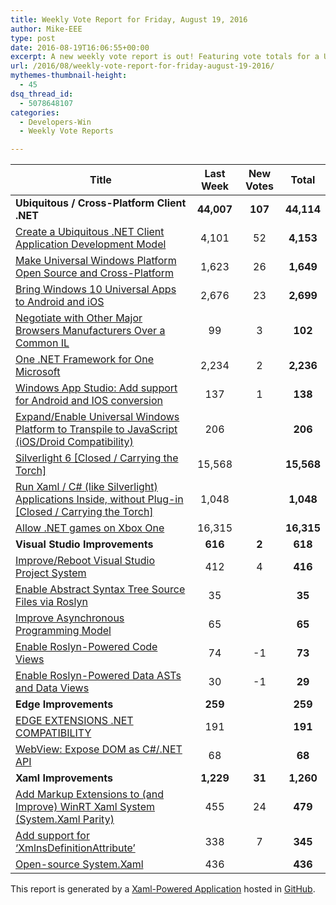 ```yaml
---
title: Weekly Vote Report for Friday, August 19, 2016
author: Mike-EEE
type: post
date: 2016-08-19T16:06:55+00:00
excerpt: A new weekly vote report is out! Featuring vote totals for a Ubiquitous / Cross-Platform Client .NET (+107 New/44,114 Total), Visual Studio Improvements (+2 New/618 Total), Edge Improvements (+0 New/259 Total), and Xaml Improvements (+31 New/1,260 Total).
url: /2016/08/weekly-vote-report-for-friday-august-19-2016/
mythemes-thumbnail-height:
  - 45
dsq_thread_id:
  - 5078648107
categories:
  - Developers-Win
  - Weekly Vote Reports

---
```

| Title                                                                                                    | Last Week  |      <span class="new">New Votes</span>       |   Total    |
| -------------------------------------------------------------------------------------------------------- |:----------:|:---------------------------------------------:|:----------:|
| **Ubiquitous / Cross-Platform Client .NET**                                                              | **44,007** | <span class="new"><strong>107</strong></span> | **44,114** |
| [Create a Ubiquitous .NET Client Application Development Model][1]                                       |   4,101    |          <span class="new">52</span>          | **4,153**  |
| [Make Universal Windows Platform Open Source and Cross-Platform][2]                                      |   1,623    |          <span class="new">26</span>          | **1,649**  |
| [Bring Windows 10 Universal Apps to Android and iOS][3]                                                  |   2,676    |          <span class="new">23</span>          | **2,699**  |
| [Negotiate with Other Major Browsers Manufacturers Over a Common IL][4]                                  |     99     |          <span class="new">3</span>           |  **102**   |
| [One .NET Framework for One Microsoft][5]                                                                |   2,234    |          <span class="new">2</span>           | **2,236**  |
| [Windows App Studio: Add support for Android and IOS conversion][6]                                      |    137     |          <span class="new">1</span>           |  **138**   |
| [Expand/Enable Universal Windows Platform to Transpile to JavaScript (iOS/Droid Compatibility)][7]       |    206     |           <span class="new"></span>           |  **206**   |
| [Silverlight 6 [Closed / Carrying the Torch]][8]                                                         |   15,568   |           <span class="new"></span>           | **15,568** |
| [Run Xaml / C# (like Silverlight) Applications Inside, without Plug-in [Closed / Carrying the Torch]][9] |   1,048    |           <span class="new"></span>           | **1,048**  |
| [Allow .NET games on Xbox One][10]                                                                       |   16,315   |           <span class="new"></span>           | **16,315** |
| **Visual Studio Improvements**                                                                           |  **616**   |  <span class="new"><strong>2</strong></span>  |  **618**   |
| [Improve/Reboot Visual Studio Project System][11]                                                        |    412     |          <span class="new">4</span>           |  **416**   |
| [Enable Abstract Syntax Tree Source Files via Roslyn][12]                                                |     35     |           <span class="new"></span>           |   **35**   |
| [Improve Asynchronous Programming Model][13]                                                             |     65     |           <span class="new"></span>           |   **65**   |
| [Enable Roslyn-Powered Code Views][14]                                                                   |     74     |          <span class="new">-1</span>          |   **73**   |
| [Enable Roslyn-Powered Data ASTs and Data Views][15]                                                     |     30     |          <span class="new">-1</span>          |   **29**   |
| **Edge Improvements**                                                                                    |  **259**   |  <span class="new"><strong></strong></span>   |  **259**   |
| [EDGE EXTENSIONS .NET COMPATIBILITY][16]                                                                 |    191     |           <span class="new"></span>           |  **191**   |
| [WebView: Expose DOM as C#/.NET API][17]                                                                 |     68     |           <span class="new"></span>           |   **68**   |
| **Xaml Improvements**                                                                                    | **1,229**  | <span class="new"><strong>31</strong></span>  | **1,260**  |
| [Add Markup Extensions to (and Improve) WinRT Xaml System (System.Xaml Parity)][18]                      |    455     |          <span class="new">24</span>          |  **479**   |
| [Add support for &#8216;XmlnsDefinitionAttribute&#8217;][19]                                             |    338     |          <span class="new">7</span>           |  **345**   |
| [Open-source System.Xaml][20]                                                                            |    436     |           <span class="new"></span>           |  **436**   |

This report is generated by a [Xaml-Powered Application][21] hosted in [GitHub][22].

 [1]: http://visualstudio.uservoice.com/forums/121579-visual-studio/suggestions/10027638-create-a-ubiquitous-net-client-application-develo
 [2]: https://wpdev.uservoice.com/forums/110705-dev-platform/suggestions/7989744-make-universal-windows-platform-open-source-and-cr
 [3]: https://visualstudio.uservoice.com/forums/121579-visual-studio-2015/suggestions/8912350-bring-windows-10-universal-apps-to-android-and-ios
 [4]: https://wpdev.uservoice.com/forums/257854-microsoft-edge-developer/suggestions/11392869-negociate-with-other-major-browsers-maufacturers-o
 [5]: http://visualstudio.uservoice.com/forums/121579-visual-studio-2015/suggestions/4249140-one-net-framework-for-one-microsoft
 [6]: https://wpdev.uservoice.com/forums/216486-windows-app-studio/suggestions/9550647-add-support-for-andriod-and-ios-conversion
 [7]: https://wpdev.uservoice.com/forums/110705-dev-platform/suggestions/7897380-expand-enable-universal-windows-platform-to-transp
 [8]: http://visualstudio.uservoice.com/forums/121579-visual-studio/suggestions/3556619-silverlight-6
 [9]: https://wpdev.uservoice.com/forums/257854-microsoft-edge-developer/suggestions/8022150-run-xaml-c-like-silverlight-applications-ins
 [10]: https://visualstudio.uservoice.com/forums/121579-visual-studio-2015/suggestions/4233646-allow-net-games-on-xbox-one
 [11]: http://visualstudio.uservoice.com/forums/121579-visual-studio/suggestions/9347001-improve-reboot-visual-studio-project-system
 [12]: http://visualstudio.uservoice.com/forums/121579-visual-studio-2015/suggestions/7066885-enable-abstract-syntax-tree-source-files-via-rosly
 [13]: http://visualstudio.uservoice.com/forums/121579-visual-studio/suggestions/9126493-improve-asynchronous-programming-model
 [14]: http://visualstudio.uservoice.com/forums/121579-visual-studio/suggestions/10020390-enable-roslyn-powered-code-views
 [15]: http://visualstudio.uservoice.com/forums/121579-visual-studio/suggestions/10020525-enable-roslyn-powered-data-asts-and-data-views
 [16]: https://wpdev.uservoice.com/forums/257854-microsoft-edge-developer/suggestions/9467958-edge-extensions-net-compatibility
 [17]: https://wpdev.uservoice.com/forums/110705-dev-platform/suggestions/9126583-webview-expose-dom-as-c-net-api
 [18]: https://wpdev.uservoice.com/forums/110705-dev-platform/suggestions/7232264-add-markup-extensions-to-and-improve-winrt-xaml
 [19]: https://wpdev.uservoice.com/forums/110705-universal-windows-platform/suggestions/9523650-add-support-for-xmlnsdefinitionattribute
 [20]: http://visualstudio.uservoice.com/forums/121579-visual-studio-2015/suggestions/11234259-open-source-system-xaml
 [21]: https://imgflip.com/i/h6ho2
 [22]: https://github.com/DevelopersWin/VoteReporter